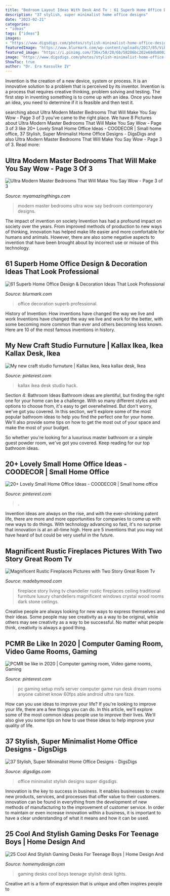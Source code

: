```yaml
---
title: "Bedroom Layout Ideas With Desk And Tv : 61 Superb Home Office Design &amp; Decoration Ideas That Look Professional"
description: "37 stylish, super minimalist home office designs"
date: "2023-02-21"
categories:
- "ideas"
tags: ["ideas"]
images:
- "https://www.digsdigs.com/photos/stylish-minimalist-home-office-designs-1.jpg"
featuredImage: "https://www.blurmark.com/wp-content/uploads/2017/05/Vibrant-Color-Combination-Perfect-For-Office.jpg"
featured_image: "https://i.pinimg.com/736x/58/28/6b/58286bc202e68db8002cb0d8ebc2191e.jpg"
image: "https://www.digsdigs.com/photos/stylish-minimalist-home-office-designs-1.jpg"
ShowToc: true
author: "Dr. Era Kassulke IV"
---
```



Invention is the creation of a new device, system or process. It is an innovative solution to a problem that is perceived by its inventor. Invention is a process that requires creative thinking, problem solving and testing. The first step in inventing something is to come up with an idea. Once you have an idea, you need to determine if it is feasible and then test it.

	

		
searching about Ultra Modern Master Bedrooms That Will Make You Say Wow - Page 3 of 3 you've came to the right place. We have 8 Pictures about Ultra Modern Master Bedrooms That Will Make You Say Wow - Page 3 of 3 like 20+ Lovely Small Home Office Ideas - COODECOR | Small home office, 37 Stylish, Super Minimalist Home Office Designs - DigsDigs and also Ultra Modern Master Bedrooms That Will Make You Say Wow - Page 3 of 3. Read more:
		
    
## Ultra Modern Master Bedrooms That Will Make You Say Wow - Page 3 Of 3

<img loading=lazy src="https://myamazingthings.com/wp-content/uploads/2017/01/contemporary-bedroom1-1024x981.jpg" onerror="this.onerror=null;this.src='https://tse3.mm.bing.net/th?id=OIP.R-e7XnJmA93wo4dWUb2BzQHaHG&amp;pid=15.1';" alt="Ultra Modern Master Bedrooms That Will Make You Say Wow - Page 3 of 3">

_Source: myamazingthings.com_

>modern master bedrooms ultra wow say bedroom contemporary designs. 

	

The impact of invention on society
Invention has had a profound impact on society over the years. From improved methods of production to new ways of thinking, innovation has helped make life easier and more comfortable for humans and animals. However, there are also some negative aspects to invention that have been brought about by incorrect use or misuse of this technology.

    
## 61 Superb Home Office Design &amp; Decoration Ideas That Look Professional

<img loading=lazy src="https://www.blurmark.com/wp-content/uploads/2017/05/Vibrant-Color-Combination-Perfect-For-Office.jpg" onerror="this.onerror=null;this.src='https://tse4.mm.bing.net/th?id=OIP.szqY3HQ7oICaE6Ee9OUoAAHaJx&amp;pid=15.1';" alt="61 Superb Home Office Design &amp; Decoration Ideas That Look Professional">

_Source: blurmark.com_

>office decoration superb professional. 

	

History of Invention: How inventions have changed the way we live and work
Inventions have changed the way we live and work for the better, with some becoming more common than ever and others becoming less known. Here are 10 of the most famous inventions in history.

    
## My New Craft Studio Furnuture | Kallax Ikea, Ikea Kallax Desk, Ikea

<img loading=lazy src="https://i.pinimg.com/736x/7d/b6/97/7db69792f1431f54f3438dde8760aacc--kallax-desk-ikea-expedit.jpg" onerror="this.onerror=null;this.src='https://tse4.mm.bing.net/th?id=OIP.sTucRpPwI_RaUDl77z74WQHaJ4&amp;pid=15.1';" alt="My new craft studio furnuture | Kallax ikea, Ikea kallax desk, Ikea">

_Source: pinterest.com_

>kallax ikea desk studio hack. 

	

Section 4: Bathroom Ideas
Bathroom ideas are plentiful, but finding the right one for your home can be a challenge. With so many different styles and options to choose from, it's easy to get overwhelmed. But don't worry, we've got you covered.
In this section, we'll explore some of the most popular bathroom ideas to help you find the perfect one for your home. We'll also provide some tips on how to get the most out of your space and make the most of your budget.

So whether you're looking for a luxurious master bathroom or a simple guest powder room, we've got you covered. Keep reading for our top bathroom ideas.

    
## 20+ Lovely Small Home Office Ideas - COODECOR | Small Home Office

<img loading=lazy src="https://i.pinimg.com/736x/af/54/cf/af54cfd7e502700ccc0bdf2190649d96.jpg" onerror="this.onerror=null;this.src='https://tse1.mm.bing.net/th?id=OIP.1Ej3NJhVceJJtH13oskIZwHaLH&amp;pid=15.1';" alt="20+ Lovely Small Home Office Ideas - COODECOR | Small home office">

_Source: pinterest.com_

>. 

	

Invention ideas are always on the rise, and with the ever-shrinking patent life, there are more and more opportunities for companies to come up with new ways to do things. With technology advancing so fast, it's no surprise that innovation is at an all-time high. Here are 5 inventions that you may not have heard of but could be very useful in the future.

    
## Magnificent Rustic Fireplaces Pictures With Two Story Great Room Tv

<img loading=lazy src="https://madebymood.com/wp-content/uploads/2017/10/vancouver-rustic-fireplaces-pictures-with-traditional-chandeliers-living-room-and-dark-wood-coffee-table-crystal-chandelier.jpg" onerror="this.onerror=null;this.src='https://tse2.mm.bing.net/th?id=OIP.Q713aEmpamo_EApZkk5OtAHaLH&amp;pid=15.1';" alt="Magnificent Rustic Fireplaces Pictures with Two Story Great Room Tv">

_Source: madebymood.com_

>fireplace story living tv chandelier rustic fireplaces ceiling traditional furniture luxury chandeliers magnificent windows crystal wood rooms dark stone ceilings. 

	

Creative people are always looking for new ways to express themselves and their ideas. Some people may see creativity as a way to be original, while others may see creativity as a way to be successful. No matter what people think, creativity is always a good thing.

    
## PCMR Be Like In 2020 | Computer Gaming Room, Video Game Rooms, Gaming

<img loading=lazy src="https://i.pinimg.com/736x/58/28/6b/58286bc202e68db8002cb0d8ebc2191e.jpg" onerror="this.onerror=null;this.src='https://tse1.mm.bing.net/th?id=OIP.dkmWlUca-DGu5EaiLFZq8gHaJ3&amp;pid=15.1';" alt="PCMR be like in 2020 | Computer gaming room, Video game rooms, Gaming">

_Source: pinterest.com_

>pc gaming setup msfs server computer game run desk dream rooms anyone cabinet know 60fps able android ultra rare faze. 

	

How can you use ideas to improve your life?
If you're looking to improve your life, there are a few things you can do. In this article, we'll explore some of the most common ideas people use to improve their lives. We'll also give you some tips on how to use these ideas to help improve your quality of life.

    
## 37 Stylish, Super Minimalist Home Office Designs - DigsDigs

<img loading=lazy src="https://www.digsdigs.com/photos/stylish-minimalist-home-office-designs-1.jpg" onerror="this.onerror=null;this.src='https://tse2.mm.bing.net/th?id=OIP.mdka30rVXMbhurCQjcuYEAHaKd&amp;pid=15.1';" alt="37 Stylish, Super Minimalist Home Office Designs - DigsDigs">

_Source: digsdigs.com_

>office minimalist stylish designs super digsdigs. 

	

Innovation is the key to success in business. It enables businesses to create new products, services, and processes that offer value to their customers. innovation can be found in everything from the development of new methods of manufacturing to the improvement of customer service. In order to maintain or even increase innovation within a business, it is important to have a clear understanding of what it means and how it can be used.

    
## 25 Cool And Stylish Gaming Desks For Teenage Boys | Home Design And

<img loading=lazy src="http://homemydesign.com/wp-content/uploads/2018/05/grey-gaming-desks-design-with-blue-lights.jpg" onerror="this.onerror=null;this.src='https://tse1.mm.bing.net/th?id=OIP.NH0rtKrFfGAqZIiEmuH_ZAHaM_&amp;pid=15.1';" alt="25 Cool And Stylish Gaming Desks For Teenage Boys | Home Design And">

_Source: homemydesign.com_

>gaming desks cool boys teenage stylish desk lights. 

	

Creative art is a form of expression that is unique and often inspires people to

